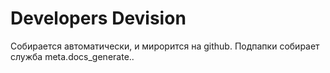 # Developers Devision

Собирается автоматически, и мирорится на github. 
Подпапки собирает служба meta.docs_generate..

